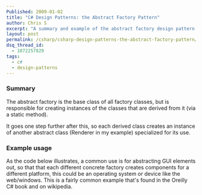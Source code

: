 ```yaml
---
Published: 2009-01-02
title: "C# Design Patterns: the Abstract Factory Pattern"
author: Chris S
excerpt: "A summary and example of the abstract factory design pattern."
layout: post
permalink: /csharp/csharp-design-patterns-the-abstract-factory-pattern/
dsq_thread_id:
  - 1072257829
tags:
  - c#
  - design-patterns
---
```

### Summary

The abstract factory is the base class of all factory classes, but is responsible for creating instances of the classes that are derived from it (via a static method). 

It goes one step further after this, so each derived class creates an instance of another abstract class (Renderer in my example) specialized for its use.

<!--more-->

### Example usage

As the code below illustrates, a common use is for abstracting GUI elements out, so that that each different concrete factory creates components for a different platform, this could be an operating system or device like the web/windows. This is a fairly common example that's found in the Oreilly C# book and on wikipedia. 

<script src="https://gist.github.com/yetanotherchris/4746280.js"></script>
